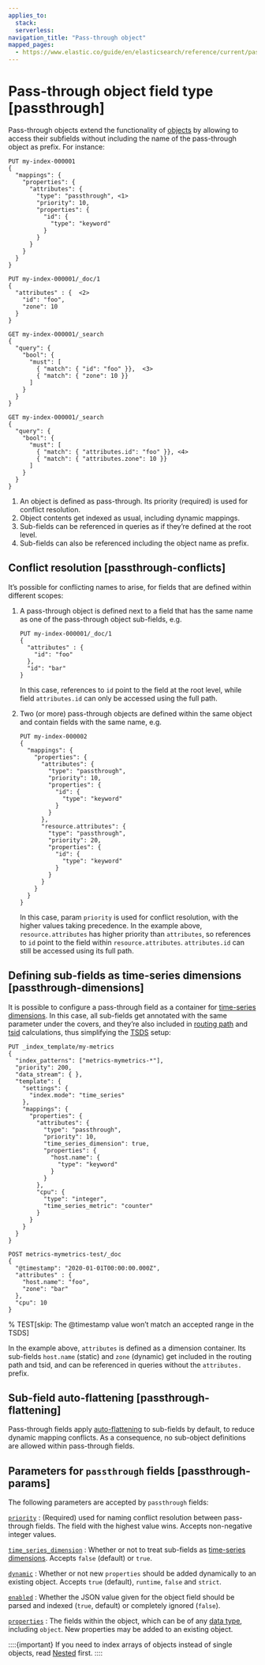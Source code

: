 ```yaml
---
applies_to:
  stack:
  serverless:
navigation_title: "Pass-through object"
mapped_pages:
  - https://www.elastic.co/guide/en/elasticsearch/reference/current/passthrough.html
---
```


# Pass-through object field type [passthrough]


Pass-through objects extend the functionality of [objects](/reference/elasticsearch/mapping-reference/object.md) by allowing to access their subfields without including the name of the pass-through object as prefix. For instance:

```console
PUT my-index-000001
{
  "mappings": {
    "properties": {
      "attributes": {
        "type": "passthrough", <1>
        "priority": 10,
        "properties": {
          "id": {
            "type": "keyword"
          }
        }
      }
    }
  }
}

PUT my-index-000001/_doc/1
{
  "attributes" : {  <2>
    "id": "foo",
    "zone": 10
  }
}

GET my-index-000001/_search
{
  "query": {
    "bool": {
      "must": [
        { "match": { "id": "foo" }},  <3>
        { "match": { "zone": 10 }}
      ]
    }
  }
}

GET my-index-000001/_search
{
  "query": {
    "bool": {
      "must": [
        { "match": { "attributes.id": "foo" }}, <4>
        { "match": { "attributes.zone": 10 }}
      ]
    }
  }
}
```

1. An object is defined as pass-through. Its priority (required) is used for conflict resolution.
2. Object contents get indexed as usual, including dynamic mappings.
3. Sub-fields can be referenced in queries as if they’re defined at the root level.
4. Sub-fields can also be referenced including the object name as prefix.


## Conflict resolution [passthrough-conflicts]

It’s possible for conflicting names to arise, for fields that are defined within different scopes:

1. A pass-through object is defined next to a field that has the same name as one of the pass-through object sub-fields, e.g.

    ```console
    PUT my-index-000001/_doc/1
    {
      "attributes" : {
        "id": "foo"
      },
      "id": "bar"
    }
    ```

    In this case, references to `id` point to the field at the root level, while field `attributes.id` can only be accessed using the full path.

2. Two (or more) pass-through objects are defined within the same object and contain fields with the same name, e.g.

    ```console
    PUT my-index-000002
    {
      "mappings": {
        "properties": {
          "attributes": {
            "type": "passthrough",
            "priority": 10,
            "properties": {
              "id": {
                "type": "keyword"
              }
            }
          },
          "resource.attributes": {
            "type": "passthrough",
            "priority": 20,
            "properties": {
              "id": {
                "type": "keyword"
              }
            }
          }
        }
      }
    }
    ```

    In this case, param `priority` is used for conflict resolution, with the higher values taking precedence. In the example above, `resource.attributes` has higher priority than `attributes`, so references to `id` point to the field within `resource.attributes`. `attributes.id` can still be accessed using its full path.



## Defining sub-fields as time-series dimensions [passthrough-dimensions]

It is possible to configure a pass-through field as a container for  [time-series dimensions](docs-content://manage-data/data-store/data-streams/time-series-data-stream-tsds.md#time-series-dimension). In this case, all sub-fields get annotated with the same parameter under the covers, and they’re also included in [routing path](docs-content://manage-data/data-store/data-streams/time-series-data-stream-tsds.md#dimension-based-routing) and [tsid](docs-content://manage-data/data-store/data-streams/time-series-data-stream-tsds.md#tsid) calculations, thus simplifying the [TSDS](docs-content://manage-data/data-store/data-streams/time-series-data-stream-tsds.md) setup:

```console
PUT _index_template/my-metrics
{
  "index_patterns": ["metrics-mymetrics-*"],
  "priority": 200,
  "data_stream": { },
  "template": {
    "settings": {
      "index.mode": "time_series"
    },
    "mappings": {
      "properties": {
        "attributes": {
          "type": "passthrough",
          "priority": 10,
          "time_series_dimension": true,
          "properties": {
            "host.name": {
              "type": "keyword"
            }
          }
        },
        "cpu": {
          "type": "integer",
          "time_series_metric": "counter"
        }
      }
    }
  }
}

POST metrics-mymetrics-test/_doc
{
  "@timestamp": "2020-01-01T00:00:00.000Z",
  "attributes" : {
    "host.name": "foo",
    "zone": "bar"
  },
  "cpu": 10
}
```
% TEST[skip: The @timestamp value won’t match an accepted range in the TSDS]

In the example above, `attributes` is defined as a dimension container. Its sub-fields `host.name` (static) and `zone` (dynamic) get included in the routing path and tsid, and can be referenced in queries without the `attributes.` prefix.


## Sub-field auto-flattening [passthrough-flattening]

Pass-through fields apply [auto-flattening](/reference/elasticsearch/mapping-reference/subobjects.md#subobjects-auto-flattening) to sub-fields by default, to reduce dynamic mapping conflicts. As a consequence, no sub-object definitions are allowed within pass-through fields.


## Parameters for `passthrough` fields [passthrough-params]

The following parameters are accepted by `passthrough` fields:

[`priority`](#passthrough-conflicts)
:   (Required) used for naming conflict resolution between pass-through fields. The field with the highest value wins. Accepts non-negative integer values.

[`time_series_dimension`](#passthrough-dimensions)
:   Whether or not to treat sub-fields as [time-series dimensions](docs-content://manage-data/data-store/data-streams/time-series-data-stream-tsds.md#time-series-dimension). Accepts `false` (default) or `true`.

[`dynamic`](/reference/elasticsearch/mapping-reference/dynamic.md)
:   Whether or not new `properties` should be added dynamically to an existing object. Accepts `true` (default), `runtime`, `false` and `strict`.

[`enabled`](/reference/elasticsearch/mapping-reference/enabled.md)
:   Whether the JSON value given for the object field should be parsed and indexed (`true`, default) or completely ignored (`false`).

[`properties`](/reference/elasticsearch/mapping-reference/properties.md)
:   The fields within the object, which can be of any [data type](/reference/elasticsearch/mapping-reference/field-data-types.md), including `object`. New properties may be added to an existing object.

::::{important}
If you need to index arrays of objects instead of single objects, read [Nested](/reference/elasticsearch/mapping-reference/nested.md) first.
::::



